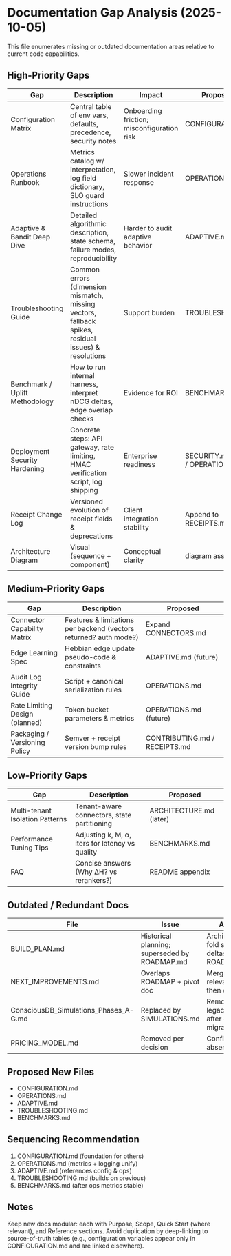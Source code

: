 # Documentation Gap Analysis (2025-10-05)

This file enumerates missing or outdated documentation areas relative to current code capabilities.

## High-Priority Gaps
| Gap | Description | Impact | Proposed Doc |
|-----|-------------|--------|--------------|
| Configuration Matrix | Central table of env vars, defaults, precedence, security notes | Onboarding friction; misconfiguration risk | CONFIGURATION.md |
| Operations Runbook | Metrics catalog w/ interpretation, log field dictionary, SLO guard instructions | Slower incident response | OPERATIONS.md |
| Adaptive & Bandit Deep Dive | Detailed algorithmic description, state schema, failure modes, reproducibility | Harder to audit adaptive behavior | ADAPTIVE.md |
| Troubleshooting Guide | Common errors (dimension mismatch, missing vectors, fallback spikes, residual issues) & resolutions | Support burden | TROUBLESHOOTING.md |
| Benchmark / Uplift Methodology | How to run internal harness, interpret nDCG deltas, edge overlap checks | Evidence for ROI | BENCHMARKS.md |
| Deployment Security Hardening | Concrete steps: API gateway, rate limiting, HMAC verification script, log shipping | Enterprise readiness | SECURITY.md (append) / OPERATIONS.md |
| Receipt Change Log | Versioned evolution of receipt fields & deprecations | Client integration stability | Append to RECEIPTS.md |
| Architecture Diagram | Visual (sequence + component) | Conceptual clarity | diagram asset (future) |

## Medium-Priority Gaps
| Gap | Description | Proposed |
|-----|-------------|---------|
| Connector Capability Matrix | Features & limitations per backend (vectors returned? auth mode?) | Expand CONNECTORS.md |
| Edge Learning Spec | Hebbian edge update pseudo-code & constraints | ADAPTIVE.md (future) |
| Audit Log Integrity Guide | Script + canonical serialization rules | OPERATIONS.md |
| Rate Limiting Design (planned) | Token bucket parameters & metrics | OPERATIONS.md (future) |
| Packaging / Versioning Policy | Semver + receipt version bump rules | CONTRIBUTING.md / RECEIPTS.md |

## Low-Priority Gaps
| Gap | Description | Proposed |
|-----|-------------|---------|
| Multi-tenant Isolation Patterns | Tenant-aware connectors, state partitioning | ARCHITECTURE.md (later) |
| Performance Tuning Tips | Adjusting k, M, α, iters for latency vs quality | BENCHMARKS.md |
| FAQ | Concise answers (Why ΔH? vs rerankers?) | README appendix |

## Outdated / Redundant Docs
| File | Issue | Action |
|------|-------|--------|
| BUILD_PLAN.md | Historical planning; superseded by ROADMAP.md | Archive or fold salient deltas into ROADMAP.md |
| NEXT_IMPROVEMENTS.md | Overlaps ROADMAP + pivot doc | Merge relevant items then delete |
| ConsciousDB_Simulations_Phases_A-G.md | Replaced by SIMULATIONS.md | Remove legacy file after content migration | 
| PRICING_MODEL.md | Removed per decision | Confirm absence |

## Proposed New Files
- CONFIGURATION.md
- OPERATIONS.md
- ADAPTIVE.md
- TROUBLESHOOTING.md
- BENCHMARKS.md

## Sequencing Recommendation
1. CONFIGURATION.md (foundation for others)
2. OPERATIONS.md (metrics + logging unify)
3. ADAPTIVE.md (references config & ops)
4. TROUBLESHOOTING.md (builds on previous)
5. BENCHMARKS.md (after ops metrics stable)

## Notes
Keep new docs modular: each with Purpose, Scope, Quick Start (where relevant), and Reference sections. Avoid duplication by deep-linking to source-of-truth tables (e.g., configuration variables appear only in CONFIGURATION.md and are linked elsewhere).
